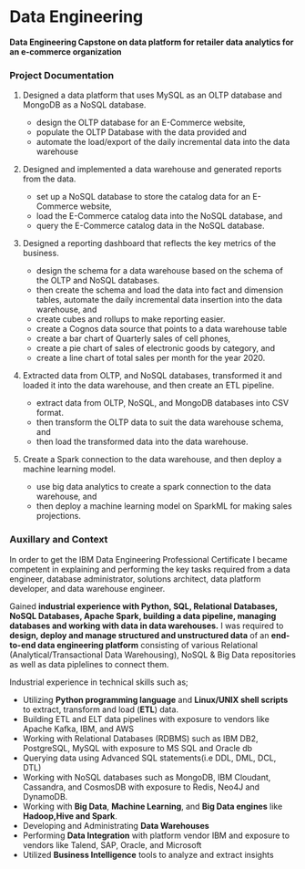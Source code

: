 # Data Engineering<br>
**Data Engineering Capstone on data platform for retailer data analytics for an e-commerce organization** <br>

### Project Documentation
1. Designed a data platform that uses MySQL as an OLTP database and MongoDB as a NoSQL database.
    - design the OLTP database for an E-Commerce website, 
    - populate the OLTP Database with the data provided and 
    - automate the load/export of the daily incremental data into the data warehouse

2. Designed and implemented a data warehouse and generated reports from the data.
    - set up a NoSQL database to store the catalog data for an E-Commerce website,
    - load the E-Commerce catalog data into the NoSQL database, and 
    - query the E-Commerce catalog data in the NoSQL database.

3. Designed a reporting dashboard that reflects the key metrics of the business.
    - design the schema for a data warehouse based on the schema of the OLTP and NoSQL databases.
    - then create the schema and load the data into fact and dimension tables, automate the daily incremental data insertion into the data warehouse, and
    - create cubes and rollups to make reporting easier.
    - create a Cognos data source that points to a data warehouse table
    - create a bar chart of Quarterly sales of cell phones, 
    - create a pie chart of sales of electronic goods by category, and
    - create a line chart of total sales per month for the year 2020.

4. Extracted data from OLTP, and NoSQL databases, transformed it and loaded it into the data warehouse, and then create an ETL pipeline.
    - extract data from OLTP, NoSQL, and MongoDB databases into CSV format. 
    - then transform the OLTP data to suit the data warehouse schema, and 
    - then load the transformed data into the data warehouse.

5. Create a Spark connection to the data warehouse, and then deploy a machine learning model.
    - use big data analytics to create a spark connection to the data warehouse, and 
    - then deploy a machine learning model on SparkML for making sales projections.

### Auxillary and Context
In order to get the IBM Data Engineering Professional Certificate I became competent in explaining and performing the key tasks required from a data engineer, database administrator, solutions architect, data platform developer, and data warehouse engineer. 

Gained **industrial experience with Python, SQL, Relational Databases, NoSQL Databases, Apache Spark, building a data pipeline, managing databases and working with data in data warehouses.** I was required to **design, deploy and manage structured and unstructured data** of an **end-to-end data engineering platform** consisting of various Relational (Analytical/Transactional Data Warehousing), NoSQL & Big Data repositories as well as data piplelines to connect them.

Industrial experience in technical skills such as;
- Utilizing **Python programming language** and **Linux/UNIX shell scripts** to extract, transform and load (**ETL**) data.
- Building ETL and ELT data pipelines with exposure to vendors like Apache Kafka, IBM, and AWS
- Working with Relational Databases (RDBMS) such as IBM DB2, PostgreSQL, MySQL with exposure to MS SQL and Oracle db 
- Querying data using Advanced SQL statements(i.e DDL, DML, DCL, DTL)
- Working with NoSQL databases such as MongoDB, IBM Cloudant, Cassandra, and CosmosDB with exposure to Redis, Neo4J and DynamoDB.
- Working with **Big Data**, **Machine Learning**, and **Big Data engines** like **Hadoop,Hive and Spark**.
- Developing and Administrating **Data Warehouses**
- Performing **Data Integration** with platform vendor IBM and exposure to vendors like Talend, SAP, Oracle, and Microsoft
- Utilized **Business Intelligence** tools to analyze and extract insights

